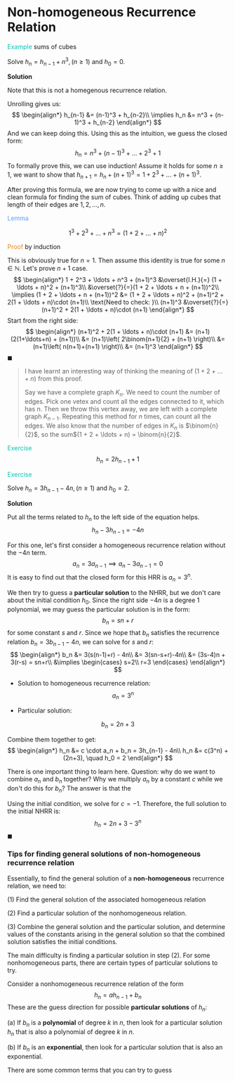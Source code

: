 # Non-homogeneous Recurrence Relation

<span style="color:#04c2b2">Example</span> sums of cubes

Solve $h_n=h_{n-1}+n^3,(n \geq 1)$ and $h_0=0$.

**Solution**

Note that this is not a homegenous recurrence relation. 

Unrolling gives us: 
$$
\begin{align*}
h_{n-1} &= (n-1)^3 + h_{n-2}\\
\implies
h_n &= n^3 + (n-1)^3 + h_{n-2}
\end{align*}
$$
And we can keep doing this. Using this as the intuition, we guess the closed form: 
$$
h_n = n^3 + (n-1)^3 + \ldots + 2^3 + 1
$$
To formally prove this, we can use induction! Assume it holds for some $n \geq 1$, we want to show that $h_{n+1} = h_n + (n+1)^3 = 1 + 2^3 + \ldots + (n+1)^3$. 

After proving this formula, we are now trying to come up with a nice and clean formula for finding the sum of cubes. Think of adding up cubes that length of their edges are $1, 2, \ldots, n$. 

<span style="color:#599eff">Lemma</span>


$$
1^3 + 2^3 + \ldots + n^3 = (1 + 2 + \ldots + n)^2
$$

<span style="color:#eb861c">Proof</span> by induction

This is obviously true for $n = 1$. Then assume this identity is true for some $n \in \mathbb{N}$. Let's prove $n+1$ case. 
$$
\begin{align*}
1 + 2^3 + \ldots + n^3 + (n+1)^3 &\overset{I.H.}{=} (1 + \ldots + n)^2 + (n+1)^3\\
&\overset{?}{=}(1 + 2 + \ldots + n + (n+1))^2\\
\implies
(1 + 2 + \ldots + n + (n+1))^2 &= (1 + 2 + \ldots + n)^2 + (n+1)^2 + 2(1 + \ldots + n)\cdot (n+1)\\
\text{Need to check: }\\
(n+1)^3 &\overset{?}{=} (n+1)^2 + 2(1 + \ldots + n)\cdot (n+1)
\end{align*}
$$
Start from the right side: 
$$
\begin{align*}
(n+1)^2 + 2(1 + \ldots + n)\cdot (n+1) &= (n+1)(2(1+\ldots+n) + (n+1))\\
&= (n+1)\left( 2\binom{n+1}{2} + (n+1) \right)\\
&= (n+1)\left( n(n+1)+(n+1) \right)\\
&= (n+1)^3
\end{align*}
$$
$\blacksquare$

> I have learnt an interesting way of thinking the meaning of $(1+2+\ldots + n)$ from this proof.
>
> Say we have a complete graph $K_n$. We need to count the number of edges. Pick one vetex and count all the edges connected to it, which has $n$. Then we throw this vertex away, we are left with a complete graph $K_{n-1}$. Repeating this method for $n$ times, can count all the edges. We also know that the number of edges in $K_n$ is $\binom{n}{2}$, so the sum$(1 + 2 + \ldots + n) = \binom{n}{2}$.

<span style="color:#04c2b2">Exercise</span>
$$
h_n = 2h_{n-1} + 1
$$


<span style="color:#04c2b2">Exercise</span>

$\text { Solve } h_n=3 h_{n-1}-4 n,(n \geq 1) \text { and } h_0=2$.

**Solution**

Put all the terms related to $h_n$ to the left side of the equation helps.
$$
h_n - 3h_{n-1} = -4n
$$


For this one, let's first consider a homogeneous recurrence relation without the $-4n$ term.
$$
a_n = 3a_{n-1} \implies a_n - 3a_{n-1} = 0
$$
It is easy to find out that the closed form for this HRR is $a_n = 3^n$.

We then try to guess a **particular solution** to the NHRR, but we don't care about the initial condition $h_0$. Since the right side $-4n$ is a degree 1 polynomial, we may guess the particular solution is in the form:
$$
b_n = sn + r
$$
for some constant $s$ and $r$. Since we hope that $b_n$ satisfies the recurrence relation $b_n = 3b_{n-1}-4n$, we can solve for $s$ and $r$:
$$
\begin{align*}
b_n &= 3(s(n-1)+r) - 4n\\
&= 3(sn-s+r)-4n\\
&= (3s-4)n + 3(r-s) = sn+r\\
&\implies
\begin{cases}
s=2\\
r=3
\end{cases}
\end{align*}
$$

- Solution to homogeneous recurrence relation: 
$$
a_n = 3^n
$$

- Particular solution: 

$$
b_n = 2n + 3
$$

Combine them together to get: 
$$
\begin{align*}
h_n &= c \cdot a_n + b_n = 3h_{n-1} - 4n\\
h_n &= c(3^n) + (2n+3), \quad h_0 = 2
\end{align*}
$$

There is one important thing to learn here. Question: why do we want to combine $a_n$ and $b_n$ together? Why we multiply $a_n$ by a constant $c$ while we don't do this for $b_n$? The answer is that the 

Using the initial condition, we solve for $c = -1$. Therefore, the full solution to the initial NHRR is: 
$$
h_n = 2n+3-3^n
$$
$\blacksquare$




### Tips for finding general solutions of non-homogeneous recurrence relation

Essentially, to find the general solution of a **non-homogeneous** recurrence relation, we need to:

(1) Find the general solution of the associated homogeneous relation

(2) Find a particular solution of the nonhomogeneous relation.

(3) Combine the general solution and the particular solution, and determine values of the constants arising in the general solution so that the combined solution satisfies the initial conditions.



The main difficulty is finding a particular solution in step (2). For some nonhomogeneous parts, there are certain types of particular solutions to try.

Consider a nonhomogeneous recurrence relation of the form
$$
h_n=a h_{n-1}+b_n
$$
These are the guess direction for possible **particular solutions** of $h_n$:

(a) If $b_n$ is a **polynomial** of degree $k$ in $n$, then look for a particular solution $h_n$ that is also a polynomial of degree $k$ in $n$.

(b) If $b_n$ is an **exponential**, then look for a particular solution that is also an exponential.



There are some common terms that you can try to guess
